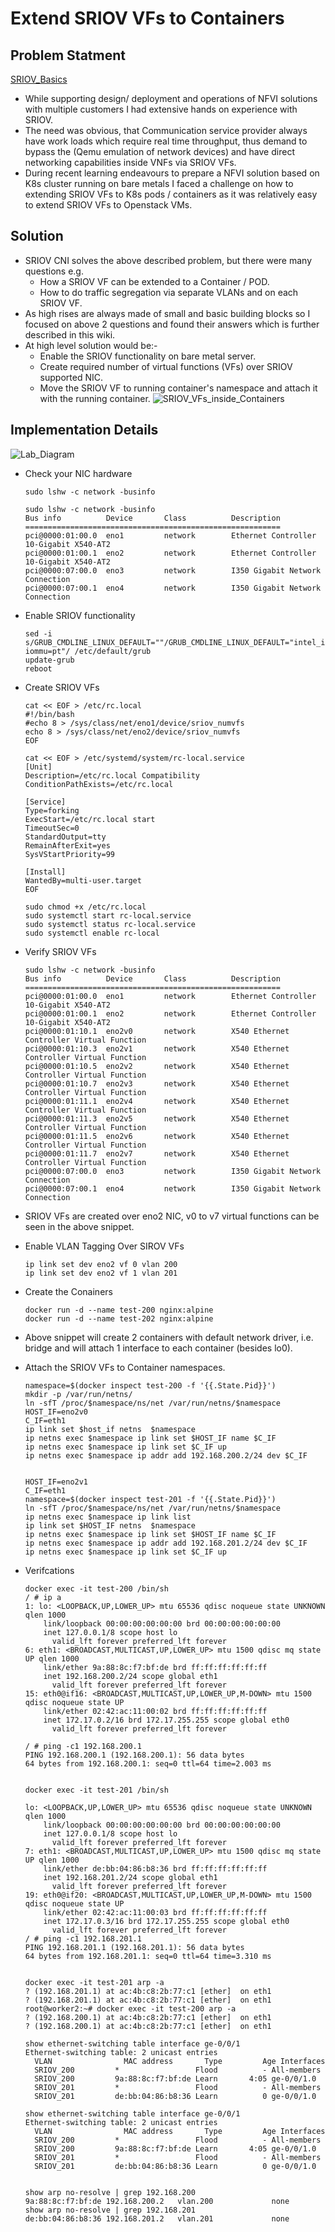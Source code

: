 # Extend SRIOV VFs to Containers

## Problem Statment
[SRIOV_Basics](https://www.intel.com/content/www/us/en/developer/articles/technical/configure-sr-iov-network-virtual-functions-in-linux-kvm.html)
* While supporting design/ deployment and operations of NFVI solutions with multiple customers I had extensive hands on experience with SRIOV.
* The need was obvious, that Communication service provider always have work loads which require real time throughput, thus demand to bypass the (Qemu emulation of network devices) and have direct networking capabilities inside VNFs via SRIOV VFs. 
* During recent learning endeavours to prepare a NFVI solution based on K8s cluster running on bare metals  I  faced a challenge on how to extending SRIOV VFs to K8s pods / containers as it was relatively easy to extend SRIOV VFs to Openstack VMs.
## Solution
* SRIOV CNI  solves the above described problem, but there were  many questions e.g. 
  - How a SRIOV VF can be extended to a Container / POD.
  - How  to do traffic segregation via  separate VLANs  and on  each SRIOV VF.
* As high rises are always made of small and basic building blocks so I focused on above 2 questions and found their answers which is further described in this wiki. 
* At high level solution would be:-
  - Enable the SRIOV functionality on bare metal server. 
  - Create required number of virtual functions (VFs) over SRIOV supported NIC.
  - Move the SRIOV VF to running container's namespace and attach it with the running container.
![SRIOV_VFs_inside_Containers](./images/SRIOV_VFs_inside_Containers.jpg)

## Implementation Details 

![Lab_Diagram](./images/Lab_Diagram.jpg)

* Check your NIC hardware 

  ```
  sudo lshw -c network -businfo 

  sudo lshw -c network -businfo
  Bus info          Device       Class          Description
  =========================================================
  pci@0000:01:00.0  eno1         network        Ethernet Controller 10-Gigabit X540-AT2
  pci@0000:01:00.1  eno2         network        Ethernet Controller 10-Gigabit X540-AT2
  pci@0000:07:00.0  eno3         network        I350 Gigabit Network Connection
  pci@0000:07:00.1  eno4         network        I350 Gigabit Network Connection
  ```
* Enable SRIOV functionality 
  ```
  sed -i s/GRUB_CMDLINE_LINUX_DEFAULT=""/GRUB_CMDLINE_LINUX_DEFAULT="intel_iommu=on iommu=pt"/ /etc/default/grub
  update-grub
  reboot
  ```
* Create SRIOV VFs

  ```
  cat << EOF > /etc/rc.local
  #!/bin/bash
  #echo 8 > /sys/class/net/eno1/device/sriov_numvfs
  echo 8 > /sys/class/net/eno2/device/sriov_numvfs
  EOF

  cat << EOF > /etc/systemd/system/rc-local.service
  [Unit]
  Description=/etc/rc.local Compatibility
  ConditionPathExists=/etc/rc.local

  [Service]
  Type=forking
  ExecStart=/etc/rc.local start
  TimeoutSec=0
  StandardOutput=tty
  RemainAfterExit=yes
  SysVStartPriority=99

  [Install]
  WantedBy=multi-user.target
  EOF

  sudo chmod +x /etc/rc.local
  sudo systemctl start rc-local.service
  sudo systemctl status rc-local.service
  sudo systemctl enable rc-local
  ```
* Verify SRIOV VFs

  ```
  sudo lshw -c network -businfo
  Bus info          Device       Class          Description
  =========================================================
  pci@0000:01:00.0  eno1         network        Ethernet Controller 10-Gigabit X540-AT2
  pci@0000:01:00.1  eno2         network        Ethernet Controller 10-Gigabit X540-AT2
  pci@0000:01:10.1  eno2v0       network        X540 Ethernet Controller Virtual Function
  pci@0000:01:10.3  eno2v1       network        X540 Ethernet Controller Virtual Function
  pci@0000:01:10.5  eno2v2       network        X540 Ethernet Controller Virtual Function
  pci@0000:01:10.7  eno2v3       network        X540 Ethernet Controller Virtual Function
  pci@0000:01:11.1  eno2v4       network        X540 Ethernet Controller Virtual Function
  pci@0000:01:11.3  eno2v5       network        X540 Ethernet Controller Virtual Function
  pci@0000:01:11.5  eno2v6       network        X540 Ethernet Controller Virtual Function
  pci@0000:01:11.7  eno2v7       network        X540 Ethernet Controller Virtual Function
  pci@0000:07:00.0  eno3         network        I350 Gigabit Network Connection
  pci@0000:07:00.1  eno4         network        I350 Gigabit Network Connection
  ```
* SRIOV VFs are created over eno2 NIC, v0 to v7 virtual functions can be seen in the above snippet.

* Enable VLAN Tagging Over SIROV VFs

  ```
  ip link set dev eno2 vf 0 vlan 200
  ip link set dev eno2 vf 1 vlan 201
  ```

* Create the Conainers

  ```
  docker run -d --name test-200 nginx:alpine
  docker run -d --name test-202 nginx:alpine
  ```
* Above snippet will create 2 containers with default network driver, i.e. bridge and will attach 1 interface to each container (besides lo0).

* Attach the SRIOV VFs to Container namespaces.  

  ```
  namespace=$(docker inspect test-200 -f '{{.State.Pid}}')
  mkdir -p /var/run/netns/
  ln -sfT /proc/$namespace/ns/net /var/run/netns/$namespace
  HOST_IF=eno2v0
  C_IF=eth1 
  ip link set $host_if netns  $namespace
  ip netns exec $namespace ip link set $HOST_IF name $C_IF
  ip netns exec $namespace ip link set $C_IF up
  ip netns exec $namespace ip addr add 192.168.200.2/24 dev $C_IF


  HOST_IF=eno2v1
  C_IF=eth1 
  namespace=$(docker inspect test-201 -f '{{.State.Pid}}')
  ln -sfT /proc/$namespace/ns/net /var/run/netns/$namespace
  ip netns exec $namespace ip link list
  ip link set $HOST_IF netns  $namespace
  ip netns exec $namespace ip link set $HOST_IF name $C_IF
  ip netns exec $namespace ip addr add 192.168.201.2/24 dev $C_IF
  ip netns exec $namespace ip link set $C_IF up
  ```
* Verifcations 

  ```
  docker exec -it test-200 /bin/sh
  / # ip a
  1: lo: <LOOPBACK,UP,LOWER_UP> mtu 65536 qdisc noqueue state UNKNOWN qlen 1000
      link/loopback 00:00:00:00:00:00 brd 00:00:00:00:00:00
      inet 127.0.0.1/8 scope host lo
        valid_lft forever preferred_lft forever
  6: eth1: <BROADCAST,MULTICAST,UP,LOWER_UP> mtu 1500 qdisc mq state UP qlen 1000
      link/ether 9a:88:8c:f7:bf:de brd ff:ff:ff:ff:ff:ff
      inet 192.168.200.2/24 scope global eth1
        valid_lft forever preferred_lft forever
  15: eth0@if16: <BROADCAST,MULTICAST,UP,LOWER_UP,M-DOWN> mtu 1500 qdisc noqueue state UP
      link/ether 02:42:ac:11:00:02 brd ff:ff:ff:ff:ff:ff
      inet 172.17.0.2/16 brd 172.17.255.255 scope global eth0
        valid_lft forever preferred_lft forever

  / # ping -c1 192.168.200.1
  PING 192.168.200.1 (192.168.200.1): 56 data bytes
  64 bytes from 192.168.200.1: seq=0 ttl=64 time=2.003 ms


  docker exec -it test-201 /bin/sh

  lo: <LOOPBACK,UP,LOWER_UP> mtu 65536 qdisc noqueue state UNKNOWN qlen 1000
      link/loopback 00:00:00:00:00:00 brd 00:00:00:00:00:00
      inet 127.0.0.1/8 scope host lo
        valid_lft forever preferred_lft forever
  7: eth1: <BROADCAST,MULTICAST,UP,LOWER_UP> mtu 1500 qdisc mq state UP qlen 1000
      link/ether de:bb:04:86:b8:36 brd ff:ff:ff:ff:ff:ff
      inet 192.168.201.2/24 scope global eth1
        valid_lft forever preferred_lft forever
  19: eth0@if20: <BROADCAST,MULTICAST,UP,LOWER_UP,M-DOWN> mtu 1500 qdisc noqueue state UP
      link/ether 02:42:ac:11:00:03 brd ff:ff:ff:ff:ff:ff
      inet 172.17.0.3/16 brd 172.17.255.255 scope global eth0
        valid_lft forever preferred_lft forever
  / # ping -c1 192.168.201.1
  PING 192.168.201.1 (192.168.201.1): 56 data bytes
  64 bytes from 192.168.201.1: seq=0 ttl=64 time=3.310 ms


  docker exec -it test-201 arp -a
  ? (192.168.201.1) at ac:4b:c8:2b:77:c1 [ether]  on eth1
  ? (192.168.201.1) at ac:4b:c8:2b:77:c1 [ether]  on eth1
  root@worker2:~# docker exec -it test-200 arp -a
  ? (192.168.200.1) at ac:4b:c8:2b:77:c1 [ether]  on eth1
  ? (192.168.200.1) at ac:4b:c8:2b:77:c1 [ether]  on eth1

  show ethernet-switching table interface ge-0/0/1
  Ethernet-switching table: 2 unicast entries
    VLAN	            MAC address       Type         Age Interfaces
    SRIOV_200         *                 Flood          - All-members
    SRIOV_200         9a:88:8c:f7:bf:de Learn       4:05 ge-0/0/1.0
    SRIOV_201         *                 Flood          - All-members
    SRIOV_201         de:bb:04:86:b8:36 Learn          0 ge-0/0/1.0

  show ethernet-switching table interface ge-0/0/1
  Ethernet-switching table: 2 unicast entries
    VLAN	            MAC address       Type         Age Interfaces
    SRIOV_200         *                 Flood          - All-members
    SRIOV_200         9a:88:8c:f7:bf:de Learn       4:05 ge-0/0/1.0
    SRIOV_201         *                 Flood          - All-members
    SRIOV_201         de:bb:04:86:b8:36 Learn          0 ge-0/0/1.0


  show arp no-resolve | grep 192.168.200
  9a:88:8c:f7:bf:de 192.168.200.2   vlan.200             none 
  show arp no-resolve | grep 192.168.201
  de:bb:04:86:b8:36 192.168.201.2   vlan.201             none
  ```


